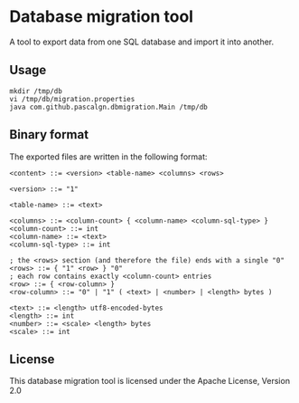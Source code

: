 # Database migration tool

A tool to export data from one SQL database and import it into another.

## Usage

    mkdir /tmp/db
    vi /tmp/db/migration.properties
    java com.github.pascalgn.dbmigration.Main /tmp/db

## Binary format

The exported files are written in the following format:

    <content> ::= <version> <table-name> <columns> <rows>

    <version> ::= "1"

    <table-name> ::= <text>

    <columns> ::= <column-count> { <column-name> <column-sql-type> }
    <column-count> ::= int
    <column-name> ::= <text>
    <column-sql-type> ::= int

    ; the <rows> section (and therefore the file) ends with a single "0"
    <rows> ::= { "1" <row> } "0"
    ; each row contains exactly <column-count> entries
    <row> ::= { <row-column> }
    <row-column> ::= "0" | "1" ( <text> | <number> | <length> bytes )

    <text> ::= <length> utf8-encoded-bytes
    <length> ::= int
    <number> ::= <scale> <length> bytes
    <scale> ::= int

## License

This database migration tool is licensed under the Apache License, Version 2.0
